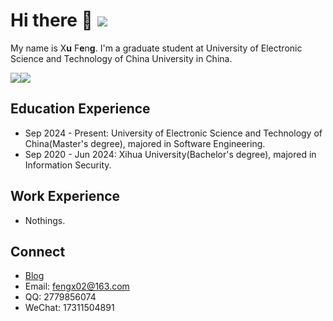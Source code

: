 # Hi there 👋 ![](https://komarev.com/ghpvc/?username=dancing-ui&color=blue&style=flat-square)
My name is X**u** F**e**n**g**<!-- the bold part is the origin of my ID -->. I'm a graduate student at University of Electronic Science and Technology of China University in China.

<div style="display:flex;">
  <a href="https://github.com/anuraghazra/github-readme-stats">
    <img style="max-width: 100%; max-height: 100%;" src="https://github-readme-stats.vercel.app/api?username=dancing-ui&&show_icons=true&theme=radical" />
  </a>
  <a href="https://github.com/anuraghazra/github-readme-stats">
    <img style="max-width: 100%; max-height: 100%;" src="https://github-readme-stats.vercel.app/api/top-langs/?username=dancing-ui&layout=compact&theme=tokyonight" />
  </a>
</div>

## Education Experience
- Sep 2024 - Present: University of Electronic Science and Technology of China(Master's degree), majored in Software Engineering.
- Sep 2020 - Jun 2024: Xihua University(Bachelor's degree), majored in Information Security.

## Work Experience
- Nothings.

## Connect
- [Blog](https://www.zhihu.com/people/a-fx-82)
- Email: fengx02@163.com
- QQ: 2779856074
- WeChat: 17311504891

